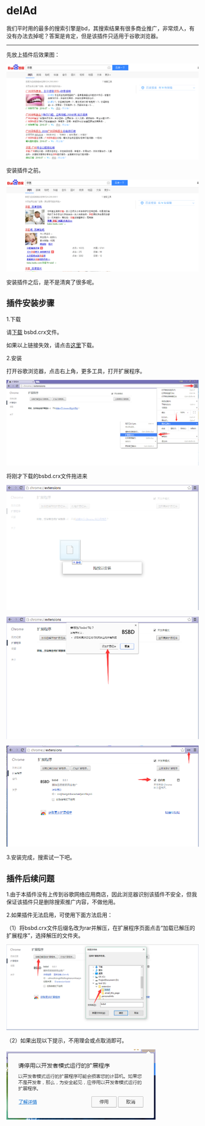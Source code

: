 # delAd

我们平时用的最多的搜索引擎是bd，其搜索结果有很多商业推广，非常烦人，有没有办法去掉呢？答案是肯定，但是该插件只适用于谷歌浏览器。

---

先放上插件后效果图：

![before](https://raw.githubusercontent.com/musenboy/delAd/master/images/before.png)

安装插件之前。

![after](https://raw.githubusercontent.com/musenboy/delAd/master/images/after.png)

安装插件之后，是不是清爽了很多呢。

## 插件安装步骤

1.下载

请[下载](http://pan.baidu.com/s/1qX9MLOS) bsbd.crx文件。

如果以上链接失效，请点击[这里](https://raw.githubusercontent.com/musenboy/delAd/master/delAd.crx)下载。

2.安装

打开谷歌浏览器，点击右上角，更多工具，打开扩展程序。

![extension](https://raw.githubusercontent.com/musenboy/delAd/master/images/extensionPic.png)

将刚才下载的bsbd.crx文件拖进来

![drag1](https://raw.githubusercontent.com/musenboy/delAd/master/images/drag_1.png)

![drag2](https://raw.githubusercontent.com/musenboy/delAd/master/images/drag_2.png)

![drag3](https://raw.githubusercontent.com/musenboy/delAd/master/images/drag_3.png)

3.安装完成，搜索试一下吧。

## 插件后续问题

1.由于本插件没有上传到谷歌网络应用商店，因此浏览器识别该插件不安全，但我保证该插件只是删除搜索推广内容，不做他用。

2.如果插件无法启用，可使用下面方法启用：

（1）将bsbd.crx文件后缀名改为rar并解压，在扩展程序页面点击“加载已解压的扩展程序”，选择解压的文件夹。

![rar](https://raw.githubusercontent.com/musenboy/delAd/master/images/rar.png)

（2）如果出现以下提示，不用理会或点取消即可。

![stop](https://raw.githubusercontent.com/musenboy/delAd/master/images/stop.png)

